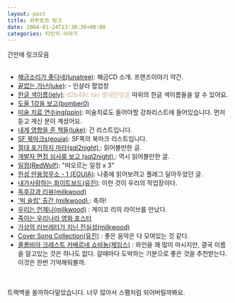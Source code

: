 ```yaml
---
layout: post
title: 외부로의 링크
date: 2004-01-24T13:30:30+00:00
categories: 타인의-이야기
---
```

간만에 링크모음<br /><UL><br /><LI><a href="http://hochan.net/lunatree/archives/000714.html" target=bb>해금소리가 좋다네(lunatree)</a>: 해금CD 소개. 프랜즈이야기 약간.<br /><LI><a href="http://cyana.woweb.net/eh/archives/000398.html" target=bb>끝없는 가난(luke)</a>:  - 인샬라 팝업창<br /><LI><a href="http://www.n-ego.com/blog/archives/2004/01/20040107_11:23:03.html" target=bb>한글 색이름(jely)</a>: <FONT color=tan>d2b48c tan 볕에탄빛깔</font> 따위의 한글 색이름들을 알 수 있어요.<br /><LI><a href="http://bomber0.byus.net/archives/000436.html" target=bb>도올 1강을 보고(bomber0)</a><br /><LI><a href="http://momo12.cafe24.com/mt/archives/000681.html" target=bb>미술 치료 연수ing(ppin)</a>: 미술치료도 들어야할 강좌리스트에 들어있습니다. 먼저 듣고 계신 분이 계셨어요.<br /><LI><a href="http://cyana.woweb.net/eh/archives/000399.html" target=bb>내게 영향을 준 책들(luke)</a>: 긴 리스트입니다.<br /><LI><a href="http://eouia.net/archives/000617.html" target=bb>SF 북마크s(eouia)</a>: SF쪽의 북마크 리스트입니다.<br /><LI><a href="http://blog.naver.com/sql2night.do?Redirect=Dlog&Qs=/sql2night/40000559448" target=bb>절대 포기하지 마라(sql2night) </a>: 읽어볼만한 글.<br /><LI><a href="http://blog.naver.com/sql2night.do?Redirect=Dlog&Qs=/sql2night/40000552713" target=bb>개발자 면접 심사를 보고 (sql2night) </a>: 역시 읽어볼만한 글.<br /><LI><a href="http://www.redwolf.pe.kr/myweblog/archives/000307.html" target=bb>일정(RedWolf)</a>: "떠오르는 일정 x 3"<br /><LI><a href="http://eouia.net/archives/000644.html" target=bb>한성 만용정무소 - 1 (EOUIA)</a>: 나중에 읽어보려고 플래그 달아두었던 글.<br /><LI><a href="http://www.youzin.com/blog/archives/000190.html" target=bb>내가사랑하는 화이트보드(유진)</a>: 이런 것이 우리의 작업장이다.<br /><LI><a href="http://marlais.egloos.com/209128" target=bb>독후감과 리뷰(milkwood)</a><br /><LI><a href="http://marlais.egloos.com/214958" target=bb>'빅 슬립' 출간 (milkwood) </a>: 축하!<br /><LI><a href="http://marlais.egloos.com/229204" target=bb>우리는 언제나(milkwood)</a> : 게이꼬 리의 라이브를 만났다. <br /><LI><a href="http://www.mithrandir.co.kr/mt/archives/2004/01/20040122_000656.html" target=bb>죽이는 우리나라 영화 포스터</a><br /><LI><a href="http://marlais.egloos.com/234943" target=bb>가상의 러브레터가 지닌 진실성(milkwood)</a><br /><LI><a href="http://www.youzin.com/blog/archives/000199.html" target=bb>Cover Song Collection(유진)</a> : 좋은 음악은 다 모여있는 것 같다.<br /><LI><a href="http://blog.naver.com/favedesign.do?Redirect=Dlog&Qs=/favedesign/20000649601" target=bb>콜롬비아 크레스트 카베르네 쇼비뇽(제임스)</a> : 와인을 꽤 많이 마시지만, 결국 이름을 알고있는 것은 하나도 없다. 갈때마다 도박하는 기분으로 좋은 것을 추천받는다. 이것은 한번 기억해둬볼까.<br /></UL><br /><br />트랙백을 쏠까하다말았습니다. 너무 많아서 스팸처럼 되어버릴까봐요.

